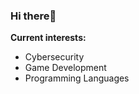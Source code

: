 ### **Hi there👋**

**Current interests:**
  - Cybersecurity
  - Game Development
  - Programming Languages
